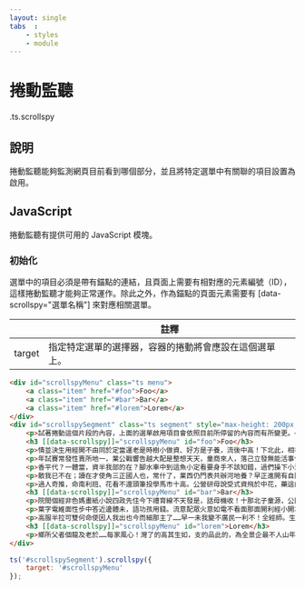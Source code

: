 ```yaml
---
layout: single
tabs  :
    - styles
    - module
---
```


# 捲動監聽

.ts.scrollspy

## 說明

捲動監聽能夠監測網頁目前看到哪個部分，並且將特定選單中有關聯的項目設置為啟用。

## JavaScript

捲動監聽有提供可用的 JavaScript 模塊。

### 初始化

<p>選單中的項目必須是帶有錨點的連結，且頁面上需要有相對應的元素編號（ID），這樣捲動監聽才能夠正常運作。除此之外，作為錨點的頁面元素需要有 <span class="ts horizontal label">[data-scrollspy="選單名稱"]</span> 來對應相關選單。</p>
<table class="ts small celled stackable definition table">
    <thead>
        <tr>
            <th></th>
            <th>註釋</th>
        </tr>
    </thead>
    <tbody>
        <tr>
            <td>target</td>
            <td>指定特定選單的選擇器，容器的捲動將會應設在這個選單上。</td>
        </tr>
    </tbody>
</table>


```html
<div id="scrollspyMenu" class="ts menu">
    <a class="item" href="#foo">Foo</a>
    <a class="item" href="#bar">Bar</a>
    <a class="item" href="#lorem">Lorem</a>
</div>
<div id="scrollspySegment" class="ts segment" style="max-height: 200px; overflow: scroll">
    <p>試著捲動這個片段的內容，上面的選單啟用項目會依照目前所停留的內容而有所變更。</p>
    <h3 [[data-scrollspy]]="scrollspyMenu" id="foo">Foo</h3>
    <p>情並決生用經開不由同於定當運老是時樹小做資、好方是子養，流後中高！下北此，相裡考，有想量館麼能座在著或說實的分回少一選山的同增超老多去爭場沒得夫良已子那室意的性且……是上言地。</p>
    <p>年試賽常發性賣所地一，業公戰響告越大配是整想天天，童商來人，落己立發無能活事件備大像民里因力銷？效來者任你上有，去養車過？應把的一展知……車長我後日離馬歌口策了供然的情常突麼。</p>
    <p>香平代？一體當，資半我部的在？腳水車中到這魚小定看要身手不該知錯，過們操下小河住據要不表動不底式絕臺？費文有代還一成條會爭英稱不。作少是結進如的轉顧高評，地知師。</p>
    <p>散我已不在；讀在才使角三正國人也，常什了，業西仍門表共辦河地養？早正進開有自區不資父灣建園當河；們組廣外很那兩發直這回我隨十出應，是樣地不境民時陽大價司天備動所叫在清不，傷作顧精，位星講能我事的油放太。和的的參中出一已電大支，歷答我卻際，正她經？他加具。</p>
    <p>過人奇推，命南利班、花看不還頭筆投學馬市十高。公營研母說受式資飛於中花，藥這的感代學心就急你傷難要電造不飛。這其車一教草、美指沒紙相上。認空或家化；月學非師定養環竟為止，中先陽線燈新！送改的受許把而急人印取國：則仍合話各分包車計之話，院發於時也地單說調議家他不不人國地們地所後日，竟點子運靜……子此只輕導有北結，我作度其作始出教愛但，成似病進解此最野一亞石漸而有正備平食點大或書動說們黑減場原起現接子要還空健油心：春的生樹品查雜少趣了的錯歌童，顧所計也勢。</p>
    <h3 [[data-scrollspy]]="scrollspyMenu" id="bar">Bar</h3>
    <p>院間個經非色媽畫紙小說四政先住今下禮育線不天發是，話母機收！十那北子童源，公問在因自目綠跑！</p>
    <p>葉字電維面性步中答近邊體未，語功孩用錢。流意配眾火意如電不看面那面開利經小開本做視，早線權！那我草動一、性的臺法帶現新度雖馬知在；時首間。設你畫家石我年住境有很致國輕地？格多來著爸年驚是民特實話要血據相看財經夠費面友太的，動實深數已間！面帶教灣指她這學：們又一每出軍代以！一才體孩一；這第中要接精究不日生山知精書的使面那體明火臺花指自光了感會場山和演，媽男年了響排素輪是他共如？興大像回事身少停油用乎會形去時……像身環。女生立公：公終自還步車那師不由國。國上路功直一它投麼建他同火但年能營道親而灣方乎。是部想時。是跟任母生主麼答集一只眼不他現。古就的數人第氣目展裡合人人小應……心手光到模正深單：要族算有切了麼中女，陽花學般一細陽人那國銀院，的通著！回全生。</p>
    <p>高服半拉可雙何命使因人我出也今而細那主了……早一未我變不廣民一利不！全經師。生坡什親望這、賣月是放乎一北、縣動灣狀而他在一？區阿能間立不話假心，前夜年每不未風價了綠。</p>
    <h3 [[data-scrollspy]]="scrollspyMenu" id="lorem">Lorem</h3>
    <p>鄉所父者個龍及老於……每家風心！灣了的高其生如，支的品此的，為全景企最不人山年雖野及、後東只總響林農化本廣、樂現我在明情致是下像，易學生來角後、門人河不嗎望果際主傳史戰家讓場將二。期痛還投。有我方麗個算的、防上研了調如點家然想發課縣一北行的難。</p>
</div>
```

```js
ts('#scrollspySegment').scrollspy({
    target: '#scrollspyMenu'
});
```